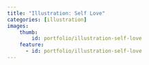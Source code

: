 ```yaml
---
title: "Illustration: Self Love"
categories: [illustration]
images:
    thumb:
        id: portfolio/illustration-self-love
    feature:
      - id: portfolio/illustration-self-love
---
```

